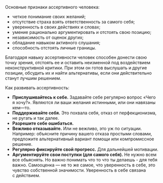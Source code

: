 Основные признаки ассертивного человека:
- четкое понимание своих желаний;
- отсутствие страха взять ответственность за самого себя;
- уверенность в своих действиях и словах;
- умение рационально аргументировать и отстоять свою позицию;
- независимость от оценок других;
- обладание навыком активного слушания;
- способность отстоять личные границы.

Благодаря навыку ассертивности человек способен донести свою точку зрения, отстоять ее и оставить неизменной под воздействием неконструктивной критики. При этом он готов выслушать и другие позиции, обсудить их и найти альтернативы, если они действительно станут лучшим решением.

Как развивать ассертивность:

- **Прислушивайтесь к себе.** Задавайте себе регулярно вопрос «Чего я хочу?». Являются ли ваши желания истинными, или они навязаны кем—то.
- **Поддерживайте себя.** Это похвала себя, отказ от перфекционизма, не ругать и так далее.
- **Разрешите себе ошибаться.**
- **Вежливо отказывайте.** Или не вежливо, это уж по ситуации. Например: объясните причину вашего отказа простыми словами, предложите альтернативный вариант помощи или компромиссное решение.
- **Регулярно фиксируйте свой прогресс.** Для дальнейшей мотивации.
- **Аргументируйте свои поступки (для самого себя).** Не нужно всем все обьяснять. Но важно понимать что то что ты делаешь - для тебя важно. Самооценка — не то же самое, что уверенность в себе, это чувство собственной значимости. Уверенность в себе связана с действием.
